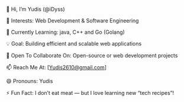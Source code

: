 👋 Hi, I’m Yudis (@iDyss)

👀 Interests: Web Development & Software Engineering

🌱 Currently Learning: java, C++ and Go (Golang)

💡 Goal: Building efficient and scalable web applications

🤝 Open To Collaborate On: Open-source or web development projects

📫 Reach Me At: [Yudis2610@gmail.com]

😄 Pronouns: Yudis

⚡ Fun Fact: I don’t eat meat — but I love learning new “tech recipes”!

<!---
iDyss/iDyss is a ✨ special ✨ repository because its `README.md` (this file) appears on your GitHub profile.
You can click the Preview link to take a look at your changes.
--->

